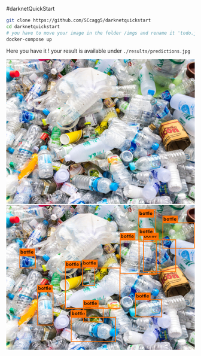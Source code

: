 #darknetQuickStart

```bash
git clone https://github.com/SCcagg5/darknetquickstart
cd darknetquickstart
# you have to move your image in the folder /imgs and rename it 'todo.jpg'
docker-compose up
```

Here you have it ! your result is available under `./results/predictions.jpg`

![](https://raw.githubusercontent.com/SCcagg5/darknetquickstart/master/base.jpg)
![](https://raw.githubusercontent.com/SCcagg5/darknetquickstart/master/predictions.jpg)
